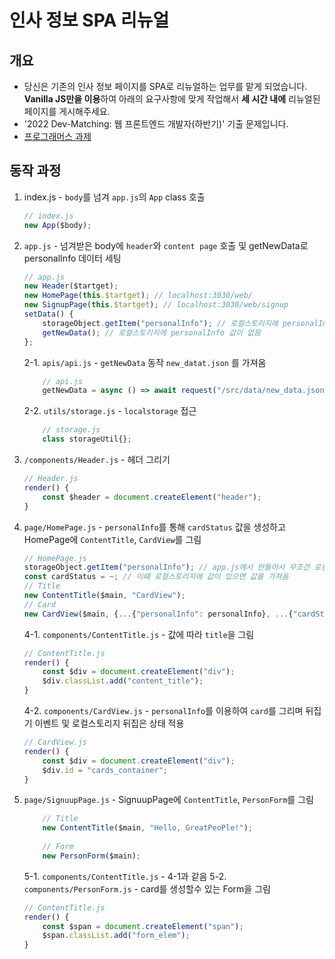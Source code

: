 # 인사 정보 SPA 리뉴얼

## 개요
- 당신은 기존의 인사 정보 페이지를 SPA로 리뉴얼하는 업무를 맡게 되었습니다.
**Vanilla JS만을 이용**하여 아래의 요구사항에 맞게 작업해서 **세 시간 내에** 리뉴얼된 페이지를 게시해주세요.
- '2022 Dev-Matching: 웹 프론트엔드 개발자(하반기)' 기출 문제입니다.
- [프로그래머스 과제](https://school.programmers.co.kr/skill_check_assignments/331)


## 동작 과정
1. index.js  - `body`를 넘겨 `app.js`의 `App` class 호출
    ```js
    // index.js
    new App($body);
    ```
2. `app.js`  - 넘겨받은 body에 `header`와 `content page` 호출 및 getNewData로 personalInfo 데이터 세팅
    ```js
    // app.js
    new Header($tartget);
    new HomePage(this.$tartget); // localhost:3030/web/
    new SignupPage(this.$tartget); // localhost:3030/web/signup
    setData() {
        storageObject.getItem("personalInfo"); // 로컬스토리지에 personalInfo 값이 있음
        getNewData(); // 로컬스토리지에 personalInfo 값이 없음
    };
    ```
    2-1. `apis/api.js`  - `getNewData` 동작 `new_datat.json` 를 가져옴
    ```js
        // api.js
        getNewData = async () => await request("/src/data/new_data.json");
    ```
    2-2. `utils/storage.js` - `localstorage` 접근
    ```js
        // storage.js
        class storageUtil{};
    ```
3. `/components/Header.js` - 헤더 그리기
    ```js
    // Header.js
    render() {
        const $header = document.createElement("header");
    }
    ```
4. `page/HomePage.js` - `personalInfo`를 통해 `cardStatus` 값을 생성하고 HomePage에 `ContentTitle`, `CardView`를 그림
    ```js
    // HomePage.js
    storageObject.getItem("personalInfo"); // app.js에서 만들어서 무조건 로컬스토리지에 값이 있음
    const cardStatus = ~; // 이때 로컬스토리지에 값이 있으면 값을 가져옴
    // Title
    new ContentTitle($main, "CardView");
    // Card
    new CardView($main, {...{"personalInfo": personalInfo}, ...{"cardStatus": cardStatus}});
    ```
    4-1. `components/ContentTitle.js` - 값에 따라 `title`을 그림
    ```js
    // ContentTitle.js
    render() {
        const $div = document.createElement("div");
        $div.classList.add("content_title");
    }
    ```
    4-2. `components/CardView.js` - `personalInfo`를 이용하여 `card`를 그리며 뒤집기 이벤트 및 로컬스토리지 뒤집은 상태 적용
    ```js
    // CardView.js
    render() {
        const $div = document.createElement("div");
        $div.id = "cards_container";
    }
    ```
5. `page/SignuupPage.js` - SignuupPage에 `ContentTitle`, `PersonForm`를 그림
    ```js
        // Title
        new ContentTitle($main, "Hello, GreatPeoPle!");
        
        // Form
        new PersonForm($main);
    ```
    5-1. `components/ContentTitle.js` - 4-1과 같음
    5-2. `components/PersonForm.js` - card를 생성할수 있는 Form을 그림
    ```js
    // ContentTitle.js
    render() {
        const $span = document.createElement("span");
        $span.classList.add("form_elem");
    }
    ```